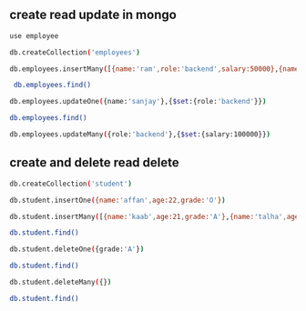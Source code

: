 
## create read update in mongo
```bash
use employee
```


```bash
db.createCollection('employees')
```


```bash
db.employees.insertMany([{name:'ram',role:'backend',salary:50000},{name:'sanjay',role:'frontend',salary:40000}])
```


```bash
 db.employees.find()
```

```bash
db.employees.updateOne({name:'sanjay'},{$set:{role:'backend'}})
```


```bash
db.employees.find()
```


```bash
db.employees.updateMany({role:'backend'},{$set:{salary:100000}})
```



## create and delete read delete
```bash
db.createCollection('student')
```
```bash
db.student.insertOne({name:'affan',age:22,grade:'O'})
```
```bash
db.student.insertMany([{name:'kaab',age:21,grade:'A'},{name:'talha',age:21,grade:'B'}])
```
```bash
db.student.find()
```
```bash
db.student.deleteOne({grade:'A'})
```
```bash
db.student.find()
```
```bash
db.student.deleteMany({})
```
```bash
db.student.find()
```

